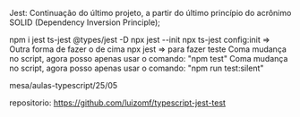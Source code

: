 Jest: Continuação do último projeto, a partir do último princípio do acrônimo SOLID (Dependency Inversion Principle);

npm i jest ts-jest @types/jest -D
npx jest --init
npx ts-jest config:init  => Outra forma de fazer o de cima
npx jest => para fazer teste
Coma  mudança no script, agora posso apenas usar o comando: "npm test"
Coma  mudança no script, agora posso apenas usar o comando: "npm run test:silent"



mesa/aulas-typescript/25/05

repositorio: https://github.com/luizomf/typescript-jest-test

